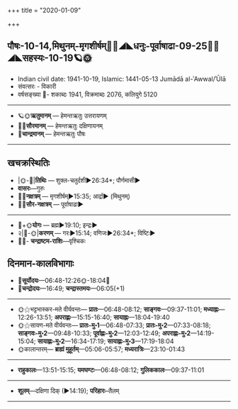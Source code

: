 +++
title = "2020-01-09"

+++
## पौषः-10-14,मिथुनम्-मृगशीर्षम्🌛🌌◢◣धनुः-पूर्वाषाढा-09-25🌌🌞◢◣सहस्यः-10-19🪐🌞
- Indian civil date: 1941-10-19, Islamic: 1441-05-13 Jumādā al-ʾAwwal/ʾŪlā
- संवत्सरः - विकारी
- वर्षसङ्ख्या 🌛- शकाब्दः 1941, विक्रमाब्दः 2076, कलियुगे 5120
___________________
- 🪐🌞**ऋतुमानम्** — हेमन्तऋतुः उत्तरायणम्
- 🌌🌞**सौरमानम्** — हेमन्तऋतुः दक्षिणायनम्
- 🌛**चान्द्रमानम्** — हेमन्तऋतुः पौषः
___________________


## खचक्रस्थितिः
- |🌞-🌛|**तिथिः** — शुक्ल-चतुर्दशी►26:34*; पौर्णमासी►  
- **वासरः**—गुरुः  
- 🌌🌛**नक्षत्रम्** — मृगशीर्षम्►15:35; आर्द्रा► (मिथुनम्)  
- 🌌🌞**सौर-नक्षत्रम्** — पूर्वाषाढा►  
___________________
- 🌛+🌞**योगः** — ब्रह्म►19:10; इन्द्रः►  
- २|🌛-🌞|**करणम्** — गरः►15:14; वणिजः►26:34*; विष्टिः►  
- 🌌🌛- **चन्द्राष्टम-राशिः**—वृश्चिकः  


## दिनमान-कालविभागाः
- 🌅**सूर्योदयः**—06:48-12:26🌞️-18:04🌇  
- 🌛**चन्द्रोदयः**—16:49; **चन्द्रास्तमयः**—06:05(+1)  
___________________
- 🌞⚝भट्टभास्कर-मते वीर्यवन्तः— **प्रातः**—06:48-08:12; **साङ्गवः**—09:37-11:01; **मध्याह्नः**—12:26-13:51; **अपराह्णः**—15:15-16:40; **सायाह्नः**—18:04-19:40  
- 🌞⚝सायण-मते वीर्यवन्तः— **प्रातः-मु॰1**—06:48-07:33; **प्रातः-मु॰2**—07:33-08:18; **साङ्गवः-मु॰2**—09:48-10:33; **पूर्वाह्णः-मु॰2**—12:03-12:49; **अपराह्णः-मु॰2**—14:19-15:04; **सायाह्णः-मु॰2**—16:34-17:19; **सायाह्णः-मु॰3**—17:19-18:04  
- 🌞कालान्तरम्— **ब्राह्मं मुहूर्तम्**—05:06-05:57; **मध्यरात्रिः**—23:10-01:43  
___________________
- **राहुकालः**—13:51-15:15; **यमघण्टः**—06:48-08:12; **गुलिककालः**—09:37-11:01  
___________________
- **शूलम्**—दक्षिणा दिक् (►14:19); **परिहारः**–तैलम्  
___________________
